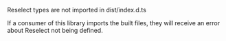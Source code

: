 Reselect types are not imported in dist/index.d.ts

If a consumer of this library imports the built files, they will receive an error about Reselect not being defined.